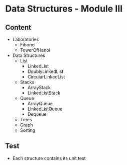 # Data Structures - Module III

## Content

- Laboratories
  - Fibonci
  - TowerOfHanoi
- Data Structures
  - List
    - LinkedList
    - DoublyLinkedList
    - CircularLinkedList
  - Stacks
    - ArrayStack
    - LinkedListStack
  - Queue
    - ArrayQueue
    - LinkedListQueue
    - Dequeue
  - Trees
  - Graph
  - Sorting


## Test
- Each structure contains its unit test


  

